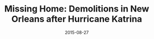 ---
title: "Missing Home: Demolitions in New Orleans after Hurricane Katrina"
date: 2015-08-27
clip_url: http://projects.thelensnola.org/demolitions/
image_url: /images/thumbnails/2015-08-27-missing-home.png
image_alt: Missing Home
description: Combining text, photos and interactive design to present the story of wanted and unwanted demolitions in New Orleans following Hurricane Katrina. The project drew on archived photos, FEMA databases, on-the-ground reporting and present-day photography.
tools: JavaScript, Jinja, Leaflet, Make, Mapbox Studio, Python, S3
---